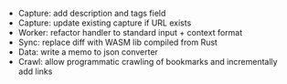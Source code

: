 - Capture: add description and tags field
- Capture: update existing capture if URL exists
- Worker: refactor handler to standard input + context format
- Sync: replace diff with WASM lib compiled from Rust
- Data: write a memo to json converter
- Crawl: allow programmatic crawling of bookmarks and incrementally add links
